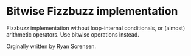 # Bitwise Fizzbuzz implementation

Fizzbuzz implementation without loop-internal conditionals, or (almost) arithmetic operators.
Use bitwise operations instead.

Orginally written by Ryan Sorensen.

